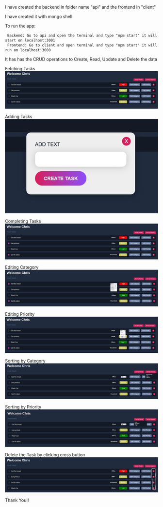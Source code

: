 I have created the backend in folder name "api" and the frontend in "client"

I have created it with mongo shell 

To run the app:

     Backend: Go to api and open the terminal and type "npm start" it will start on localhost:3001
     Frontend: Go to client and open terminal and type "npm start" it will run on localhost:3000

It has has the CRUD operations to Create, Read, Update and Delete the data

Fetching Tasks
![alt text](image.png)

Adding Tasks
![alt text](image-1.png)

Completing Tasks
![alt text](image-2.png)

Editing Category
![alt text](image-3.png)

Editing Priority
![alt text](image-4.png)

Sorting by Category
![alt text](image-5.png)

Sorting by Priority
![alt text](image-6.png)

Delete the Task by clicking cross button
![alt text](image-7.png)

Thank You!!